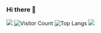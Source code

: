 ### Hi there 👋

<!--
**zy410692/zy410692** is a ✨ _special_ ✨ repository because its `README.md` (this file) appears on your GitHub profile.

Here are some ideas to get you started:

- 🔭 I’m currently working on ...
- 🌱 I’m currently learning ...
- 👯 I’m looking to collaborate on ...
- 🤔 I’m looking for help with ...
- 💬 Ask me about ...
- 📫 How to reach me: ...
- 😄 Pronouns: ...
- ⚡ Fun fact: ...
-->

![](https://github-readme-stats.vercel.app/api?username=zy410692&show_icons=true&theme=transparent)
![Visitor Count](https://profile-counter.glitch.me/zy410692/count.svg)
![Top Langs](https://github-readme-stats.vercel.app/api/top-langs/?username=zy410692&layout=compact&theme=tokyonight)
![](https://github-readme-activity-graph.cyclic.app/graph?username=zy410692&theme=dracula)



